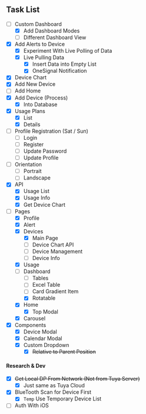 ## Task List
- [ ] Custom Dashboard
  - [x] Add Dashboard Modes
  - [ ] Different Dashboard View
- [x] Add Alerts to Device
  - [x] Experiment With Live Polling of Data
  - [x] Live Pulling Data
    - [x] Insert Data into Empty List
    - [x] OneSignal Notification
- [x] Device Chart
- [x] Add New Device
- [ ] Add Home
- [x] Add Device (Process)
  - [x] Into Database
- [x] Usage Plans
  - [x] List
  - [x] Details
- [ ] Profile Registration (Sat / Sun)
  - [ ] Login
  - [ ] Register
  - [ ] Update Password
  - [ ] Update Profile

- [ ] Orientation
  - [ ] Portrait
  - [ ] Landscape

- [x] API
  - [x] Usage List
  - [x] Usage Info
  - [x] Get Device Chart

- [ ] Pages
  - [x] Profile
  - [x] Alert
  - [x] Devices
    - [x] Main Page
    - [ ] Device Chart API
    - [ ] Device Management
    - [ ] Device Info
  - [x] Usage
  - [ ] Dashboard
    - [ ] Tables
    - [ ] Excel Table
    - [ ] Card Gradient Item
    - [x] Rotatable
  - [x] Home
    - [x] Top Modal
  - [x] Carousel

- [x] Components
  - [x] Device Modal
  - [x] Calendar Modal
  - [x] Custom Dropdown
    - [x] ~~Relative to Parent Position~~

#### Research & Dev
- [x] ~~Get Local DP From Network (Not from Tuya Server)~~
  - [x] Just same as Tuya Cloud
- [x] BlueTooth Scan for Device First
  - [x] `Temp` Use Temporary Device List
- [ ] Auth With iOS